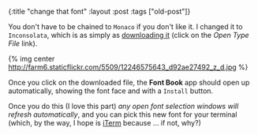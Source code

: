 {:title "change that font"
:layout :post
 :tags ["old-post"]}



You don't have to be chained to `Monaco` if you don't like it. I changed it to `Inconsolata`, which is as simply as [downloading it](http://www.levien.com/type/myfonts/inconsolata.html) (click on the _Open Type File_ link).



{% img center http://farm6.staticflickr.com/5509/12246575643_d92ae27492_z_d.jpg %}



Once you click on the downloaded file, the **Font Book** app should open up automatically, showing the font face and with a `Install` button.



Once you do this (I love this part) _any open font selection windows will refresh automatically_, and you can pick this new font for your terminal (which, by the way, I hope is [iTerm](http://iterm.sourceforge.net/) because ... if not, why?)
